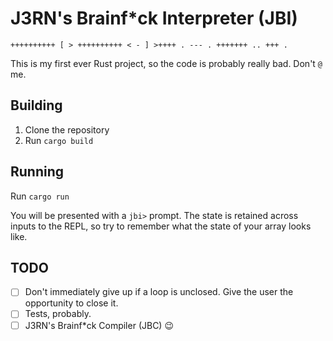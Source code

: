 # J3RN's Brainf*ck Interpreter (JBI)

```
++++++++++ [ > ++++++++++ < - ] >++++ . --- . +++++++ .. +++ .
```

This is my first ever Rust project, so the code is probably really bad. Don't `@` me.

## Building

1. Clone the repository
2. Run `cargo build`

## Running

Run `cargo run`

You will be presented with a `jbi>` prompt. The state is retained across inputs to the REPL, so try to remember what the state of your array looks like.

## TODO

- [ ] Don't immediately give up if a loop is unclosed. Give the user the opportunity to close it.
- [ ] Tests, probably.
- [ ] J3RN's Brainf*ck Compiler (JBC) :wink:
